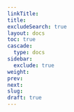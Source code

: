 ```yaml
---
linkTitle: 
title: 
excludeSearch: true
layout: docs
toc: true
cascade:
  type: docs
sidebar:
  exclude: true 
weight: 
prev: 
next: 
slug: 
draft: true
---
```


